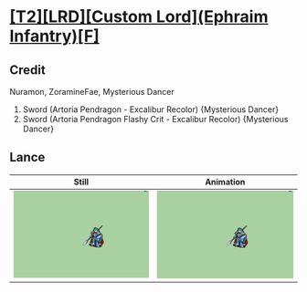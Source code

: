 # [\[T2\]\[LRD\]\[Custom Lord\]\(Ephraim Infantry\)\[F\]](../)

## Credit

Nuramon, ZoramineFae, Mysterious Dancer

1. Sword (Artoria Pendragon - Excalibur Recolor) {Mysterious Dancer}
1. Sword (Artoria Pendragon Flashy Crit - Excalibur Recolor) {Mysterious Dancer}
	
## Lance

| Still | Animation |
| :---: | :-------: |
| ![Lance still](./Lance_000.png) | ![Lance animation](./Lance.gif) |
